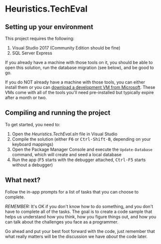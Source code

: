# Heuristics.TechEval

## Setting up your environment

This project requires the following:

1. Visual Studio 2017 (Community Edition should be fine)
2. SQL Server Express

If you already have a machine with those tools on it, you should be able to open this solution, run the database migration (see below), and be good to go.

If you do NOT already have a machine with those tools, you can either install them or you can [download a development VM from Microsoft](https://developer.microsoft.com/en-us/windows/downloads/virtual-machines). These VMs come with all of the tools you'll need pre-installed but typically expire after a month or two.

## Compiling and running the project

To get started, you need to:

1. Open the _Heuristics.TechEval.sln_ file in Visual Studio
2. Compile the solution (either <kbd>F6</kbd> or <kbd>Ctrl-Shift-B</kbd>, depending on your keyboard mappings)
3. Open the Package Manager Console and execute the `Update-Database` command, which will create and seed a local database
4. Run the app (<kbd>F5</kbd> starts with the debugger attached, <kbd>Ctrl-F5</kbd> starts without a debugger)

## What next?

Follow the in-app prompts for a list of tasks that you can choose to complete. 

*REMEMBER:* It's OK if you don't know how to do something, and you don't have to complete all of the tasks. The goal is to create a code sample that helps us understand how you think, how you figure things out, and how you can talk about the challenges you face as a programmer. 

Go ahead and put your best foot forward with the code, just remember that what really matters will be the discussion we have _about_ the code later.